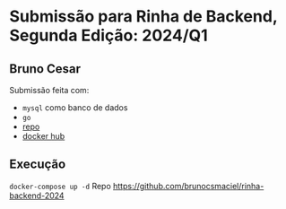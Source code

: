 # Submissão para Rinha de Backend, Segunda Edição: 2024/Q1

## Bruno Cesar 
Submissão feita com:
- `mysql` como banco de dados
- `go`
- [repo](https://github.com/brunocsmaciel/rinha-backend-2024)
- [docker hub](https://hub.docker.com/repository/docker/brunocsmaciel/rinha-backend-2024)

## Execução
`docker-compose up -d`
Repo
https://github.com/brunocsmaciel/rinha-backend-2024